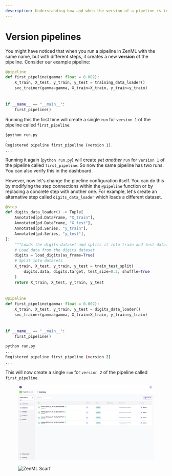 ```yaml
---
description: Understanding how and when the version of a pipeline is incremented.
---
```


# Version pipelines

You might have noticed that when you run a pipeline in ZenML with the same name, but with different steps, it creates a new **version** of the pipeline. Consider our example pipeline:

```python
@pipeline
def first_pipeline(gamma: float = 0.002):
    X_train, X_test, y_train, y_test = training_data_loader()
    svc_trainer(gamma=gamma, X_train=X_train, y_train=y_train)


if __name__ == "__main__":
    first_pipeline()
```

Running this the first time will create a single `run` for `version 1` of the pipeline called `first_pipeline`.

```
$python run.py
...
Registered pipeline first_pipeline (version 1).
...
```

Running it again (`python run.py`) will create _yet another_ `run` for `version 1` of the pipeline called `first_pipeline`. So now the same pipeline has two runs. You can also verify this in the dashboard.

However, now let's change the pipeline configuration itself. You can do this by modifying the step connections within the `@pipeline` function or by replacing a concrete step with another one. For example, let's create an alternative step called `digits_data_loader` which loads a different dataset.

```python
@step
def digits_data_loader() -> Tuple[
    Annotated[pd.DataFrame, "X_train"],
    Annotated[pd.DataFrame, "X_test"],
    Annotated[pd.Series, "y_train"],
    Annotated[pd.Series, "y_test"],
]:
    """Loads the digits dataset and splits it into train and test data."""
    # Load data from the digits dataset
    digits = load_digits(as_frame=True)
    # Split into datasets
    X_train, X_test, y_train, y_test = train_test_split(
        digits.data, digits.target, test_size=0.2, shuffle=True
    )
    return X_train, X_test, y_train, y_test


@pipeline
def first_pipeline(gamma: float = 0.002):
    X_train, X_test, y_train, y_test = digits_data_loader()
    svc_trainer(gamma=gamma, X_train=X_train, y_train=y_train)


if __name__ == "__main__":
    first_pipeline()
```

```bash
python run.py
...
Registered pipeline first_pipeline (version 2).
...
```

This will now create a single `run` for `version 2` of the pipeline called `first_pipeline`.

<figure><img src="../../.gitbook/assets/PipelineVersion.png" alt=""><figcaption></figcaption></figure>

<figure><img src="https://static.scarf.sh/a.png?x-pxid=f0b4f458-0a54-4fcd-aa95-d5ee424815bc" alt="ZenML Scarf"><figcaption></figcaption></figure>
